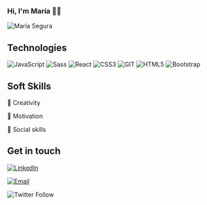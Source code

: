 ### Hi, I'm María 👋✨
![María Segura](https://github.com/user-attachments/assets/4c3ddfb9-a1be-4e62-9f08-0932cdd705f6)

## Technologies
![JavaScript](https://img.shields.io/badge/-JavaScript-%23694640?logo=javascript&logoColor=white)
![Sass](https://img.shields.io/badge/-Sass-%23f89d71?logo=sass&logoColor=white)
![React](https://img.shields.io/badge/-React-%23353b35?logo=react&logoColor=white)
![CSS3](https://img.shields.io/badge/-CSS3-%23748074?logo=css3&logoColor=white)
![GIT](https://img.shields.io/badge/-Git-%23694640?logo=git&logoColor=white)
![HTML5](https://img.shields.io/badge/-HTML5-%23f89d71?logo=html5&logoColor=white)
![Bootstrap](https://img.shields.io/badge/-Bootstrap-%23748074?logo=bootstrap&logoColor=white)

## Soft Skills

🎨 Creativity

💪 Motivation

🙋 Social skills



## Get in touch 


<a href="https://www.linkedin.com/in/seguramaria/" target="_blank"><img alt="LinkedIn" src="https://img.shields.io/badge/-Linkedin-%23694640?logo=linkedin&logoColor=white"></a>

<a href="mailto:msegber@gmail.com" target="_blank"><img alt="Email" src="https://img.shields.io/badge/-Email-%23694640?logo=gmail&logoColor=white"></a>

![Twitter Follow](https://img.shields.io/twitter/follow/MariaesSegura?logoColor=%23694640&style=social)


